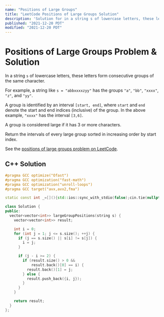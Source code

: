 ```yaml
---
name: "Positions of Large Groups"
title: "LeetCode Positions of Large Groups Solution"
description: 'Solution for in a string s of lowercase letters, these letters form consecutive groups of the same character. For example, a string like s = "abbxxxxzyy" has the groups "a", "bb", "xxxx", "z", and "yy". A group is identified by an interval [start, end], where start and end denote the start and end indices (inclusive) of the group. In the above example, "xxxx" has the interval [3,6]. A group is considered large if it has 3 or more characters. Return the intervals of every large group sorted in increasing order by start index.'
published: "2021-12-20 PDT"
modified: "2021-12-20 PDT"
---
```


# Positions of Large Groups Problem & Solution

In a string `s` of lowercase letters, these letters form consecutive groups of the same character.

For example, a string like `s = "abbxxxxzyy"` has the groups `"a"`, `"bb"`, `"xxxx"`, `"z"`, and `"yy"`.

A group is identified by an interval `[start, end]`, where `start` and `end` denote the start and end indices (inclusive) of the group.
In the above example, `"xxxx"` has the interval `[3,6]`.

A group is considered large if it has 3 or more characters.

Return the intervals of every large group sorted in increasing order by start index.

See the [positions of large groups problem on LeetCode](https://leetcode.com/problems/positions-of-large-groups).

## C++ Solution

```cpp
#pragma GCC optimize("Ofast")
#pragma GCC optimization("fast-math")
#pragma GCC optimization("unroll-loops")
#pragma GCC target("avx,avx2,fma")

static const int _=[](){std::ios::sync_with_stdio(false);cin.tie(nullptr);cout.tie(nullptr);return 0;}();

class Solution {
public:
  vector<vector<int>> largeGroupPositions(string s) {
    vector<vector<int>> result;

    int i = 0;
    for (int j = 1; j <= s.size(); ++j) {
      if (j == s.size() || s[i] != s[j]) {
        i = j;
      }

      if (j - i >= 2) {
        if (result.size() > 0 &&
            result.back()[0] == i) {
          result.back()[1] = j;
        } else {
          result.push_back({i, j});
        }
      }
    }

    return result;
  }
};
```
